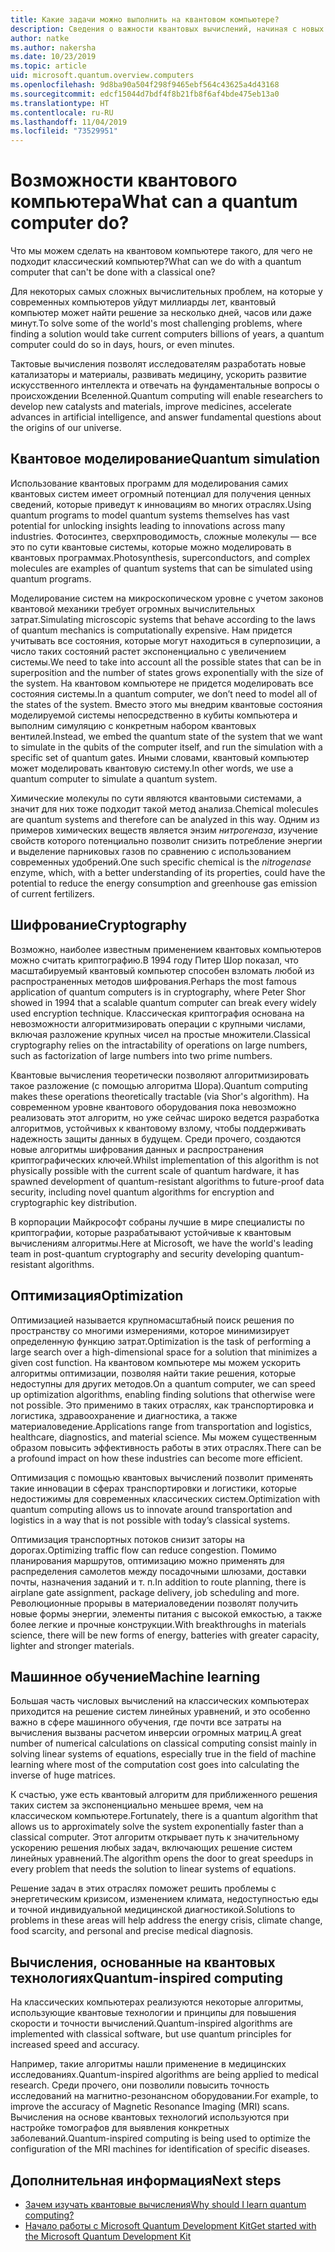 ```yaml
---
title: Какие задачи можно выполнить на квантовом компьютере?
description: Сведения о важности квантовых вычислений, начиная с новых квантовых алгоритмов и заканчивая алгоритмами для классических компьютеров, основанными на квантовых.
author: natke
ms.author: nakersha
ms.date: 10/23/2019
ms.topic: article
uid: microsoft.quantum.overview.computers
ms.openlocfilehash: 9d8ba90a504f298f9465ebf564c43625a4d43168
ms.sourcegitcommit: edcf15044d7bdf4f8b21fb8f6af4bde475eb13a0
ms.translationtype: HT
ms.contentlocale: ru-RU
ms.lasthandoff: 11/04/2019
ms.locfileid: "73529951"
---
```

# <a name="what-can-a-quantum-computer-do"></a><span data-ttu-id="cdcdc-103">Возможности квантового компьютера</span><span class="sxs-lookup"><span data-stu-id="cdcdc-103">What can a quantum computer do?</span></span>

<span data-ttu-id="cdcdc-104">Что мы можем сделать на квантовом компьютере такого, для чего не подходит классический компьютер?</span><span class="sxs-lookup"><span data-stu-id="cdcdc-104">What can we do with a quantum computer that can't be done with a classical one?</span></span>

<span data-ttu-id="cdcdc-105">Для некоторых самых сложных вычислительных проблем, на которые у современных компьютеров уйдут миллиарды лет, квантовый компьютер может найти решение за несколько дней, часов или даже минут.</span><span class="sxs-lookup"><span data-stu-id="cdcdc-105">To solve some of the world's most challenging problems, where finding a solution would take current computers billions of years, a quantum computer could do so in days, hours, or even minutes.</span></span>

<span data-ttu-id="cdcdc-106">Тактовые вычисления позволят исследователям разработать новые катализаторы и материалы, развивать медицину, ускорить развитие искусственного интеллекта и отвечать на фундаментальные вопросы о происхождении Вселенной.</span><span class="sxs-lookup"><span data-stu-id="cdcdc-106">Quantum computing will enable researchers to develop new catalysts and materials, improve medicines, accelerate advances in artificial intelligence, and answer fundamental questions about the origins of our universe.</span></span>

## <a name="quantum-simulation"></a><span data-ttu-id="cdcdc-107">Квантовое моделирование</span><span class="sxs-lookup"><span data-stu-id="cdcdc-107">Quantum simulation</span></span>

<span data-ttu-id="cdcdc-108">Использование квантовых программ для моделирования самих квантовых систем имеет огромный потенциал для получения ценных сведений, которые приведут к инновациям во многих отраслях.</span><span class="sxs-lookup"><span data-stu-id="cdcdc-108">Using quantum programs to model quantum systems themselves has vast potential for unlocking insights leading to innovations across many industries.</span></span> <span data-ttu-id="cdcdc-109">Фотосинтез, сверхпроводимость, сложные молекулы — все это по сути квантовые системы, которые можно моделировать в квантовых программах.</span><span class="sxs-lookup"><span data-stu-id="cdcdc-109">Photosynthesis, superconductors, and complex molecules are examples of quantum systems that can be simulated using quantum programs.</span></span>

<span data-ttu-id="cdcdc-110">Моделирование систем на микроскопическом уровне с учетом законов квантовой механики требует огромных вычислительных затрат.</span><span class="sxs-lookup"><span data-stu-id="cdcdc-110">Simulating microscopic systems that behave according to the laws of quantum mechanics is computationally expensive.</span></span> <span data-ttu-id="cdcdc-111">Нам придется учитывать все состояния, которые могут находиться в суперпозиции, а число таких состояний растет экспоненциально с увеличением системы.</span><span class="sxs-lookup"><span data-stu-id="cdcdc-111">We need to take into account all the possible states that can be in superposition and the number of states grows exponentially with the size of the system.</span></span> <span data-ttu-id="cdcdc-112">На квантовом компьютере не придется моделировать все состояния системы.</span><span class="sxs-lookup"><span data-stu-id="cdcdc-112">In a quantum computer, we don’t need to model all of the states of the system.</span></span> <span data-ttu-id="cdcdc-113">Вместо этого мы внедрим квантовые состояния моделируемой системы непосредственно в кубиты компьютера и выполним симуляцию с конкретным набором квантовых вентилей.</span><span class="sxs-lookup"><span data-stu-id="cdcdc-113">Instead, we embed the quantum state of the system that we want to simulate in the qubits of the computer itself, and run the simulation with a specific set of quantum gates.</span></span> <span data-ttu-id="cdcdc-114">Иными словами, квантовый компьютер может моделировать квантовую систему.</span><span class="sxs-lookup"><span data-stu-id="cdcdc-114">In other words, we use a quantum computer to simulate a quantum system.</span></span>

<span data-ttu-id="cdcdc-115">Химические молекулы по сути являются квантовыми системами, а значит для них тоже подходит такой метод анализа.</span><span class="sxs-lookup"><span data-stu-id="cdcdc-115">Chemical molecules are quantum systems and therefore can be analyzed in this way.</span></span> <span data-ttu-id="cdcdc-116">Одним из примеров химических веществ является энзим _нитрогеназа_, изучение свойств которого потенциально позволит снизить потребление энергии и выделение парниковых газов по сравнению с использованием современных удобрений.</span><span class="sxs-lookup"><span data-stu-id="cdcdc-116">One such specific chemical is the _nitrogenase_ enzyme, which, with a better understanding of its properties, could have the potential to reduce the energy consumption and greenhouse gas emission of current fertilizers.</span></span>

## <a name="cryptography"></a><span data-ttu-id="cdcdc-117">Шифрование</span><span class="sxs-lookup"><span data-stu-id="cdcdc-117">Cryptography</span></span>

<span data-ttu-id="cdcdc-118">Возможно, наиболее известным применением квантовых компьютеров можно считать криптографию.В 1994 году Питер Шор показал, что масштабируемый квантовый компьютер способен взломать любой из распространенных методов шифрования.</span><span class="sxs-lookup"><span data-stu-id="cdcdc-118">Perhaps the most famous application of quantum computers is in cryptography, where Peter Shor showed in 1994 that a scalable quantum computer can break every widely used encryption technique.</span></span>  <span data-ttu-id="cdcdc-119">Классическая криптография основана на невозможности алгоритмизировать операции с крупными числами, включая разложение крупных чисел на простые множители.</span><span class="sxs-lookup"><span data-stu-id="cdcdc-119">Classical cryptography relies on the intractability of operations on large numbers, such as factorization of large numbers into two prime numbers.</span></span>

<span data-ttu-id="cdcdc-120">Квантовые вычисления теоретически позволяют алгоритмизировать такое разложение (с помощью алгоритма Шора).</span><span class="sxs-lookup"><span data-stu-id="cdcdc-120">Quantum computing makes these operations theoretically tractable (via Shor's algorithm).</span></span> <span data-ttu-id="cdcdc-121">На современном уровне квантового оборудования пока невозможно реализовать этот алгоритм, но уже сейчас широко ведется разработка алгоритмов, устойчивых к квантовому взлому, чтобы поддерживать надежность защиты данных в будущем. Среди прочего, создаются новые алгоритмы шифрования данных и распространения криптографических ключей.</span><span class="sxs-lookup"><span data-stu-id="cdcdc-121">Whilst implementation of this algorithm is not physically possible with the current scale of quantum hardware, it has spawned development of quantum-resistant algorithms to future-proof data security, including novel quantum algorithms for encryption and cryptographic key distribution.</span></span>

<span data-ttu-id="cdcdc-122">В корпорации Майкрософт собраны лучшие в мире специалисты по криптографии, которые разрабатывают устойчивые к квантовым вычислениям алгоритмы.</span><span class="sxs-lookup"><span data-stu-id="cdcdc-122">Here at Microsoft, we have the world's leading team in post-quantum cryptography and security developing quantum-resistant algorithms.</span></span>

## <a name="optimization"></a><span data-ttu-id="cdcdc-123">Оптимизация</span><span class="sxs-lookup"><span data-stu-id="cdcdc-123">Optimization</span></span>

<span data-ttu-id="cdcdc-124">Оптимизацией называется крупномасштабный поиск решения по пространству со многими измерениями, которое минимизирует определенную функцию затрат.</span><span class="sxs-lookup"><span data-stu-id="cdcdc-124">Optimization is the task of performing a large search over a high-dimensional space for a solution that minimizes a given cost function.</span></span>   <span data-ttu-id="cdcdc-125">На квантовом компьютере мы можем ускорить алгоритмы оптимизации, позволяя найти такие решения, которые недоступны для других методов.</span><span class="sxs-lookup"><span data-stu-id="cdcdc-125">On a quantum computer, we can speed up optimization algorithms, enabling finding solutions that otherwise were not possible.</span></span> <span data-ttu-id="cdcdc-126">Это применимо в таких отраслях, как транспортировка и логистика, здравоохранение и диагностика, а также материаловедение.</span><span class="sxs-lookup"><span data-stu-id="cdcdc-126">Applications range from transportation and logistics, healthcare, diagnostics, and material science.</span></span> <span data-ttu-id="cdcdc-127">Мы можем существенным образом повысить эффективность работы в этих отраслях.</span><span class="sxs-lookup"><span data-stu-id="cdcdc-127">There can be a profound impact on how these industries can become more efficient.</span></span>

<span data-ttu-id="cdcdc-128">Оптимизация с помощью квантовых вычислений позволит применять такие инновации в сферах транспортировки и логистики, которые недостижимы для современных классических систем.</span><span class="sxs-lookup"><span data-stu-id="cdcdc-128">Optimization with quantum computing allows us to innovate around transportation and logistics in a way that is not possible with today’s classical systems.</span></span>

<span data-ttu-id="cdcdc-129">Оптимизация транспортных потоков снизит заторы на дорогах.</span><span class="sxs-lookup"><span data-stu-id="cdcdc-129">Optimizing traffic flow can reduce congestion.</span></span>  <span data-ttu-id="cdcdc-130">Помимо планирования маршрутов, оптимизацию можно применять для распределения самолетов между посадочными шлюзами, доставки почты, назначения заданий и т. п.</span><span class="sxs-lookup"><span data-stu-id="cdcdc-130">In addition to route planning, there is airplane gate assignment, package delivery, job scheduling and more.</span></span> <span data-ttu-id="cdcdc-131">Революционные прорывы в материаловедении позволят получить новые формы энергии, элементы питания с высокой емкостью, а также более легкие и прочные конструкции.</span><span class="sxs-lookup"><span data-stu-id="cdcdc-131">With breakthroughs in materials science, there will be new forms of energy, batteries with greater capacity, lighter and stronger materials.</span></span>

## <a name="machine-learning"></a><span data-ttu-id="cdcdc-132">Машинное обучение</span><span class="sxs-lookup"><span data-stu-id="cdcdc-132">Machine learning</span></span>

<span data-ttu-id="cdcdc-133">Большая часть числовых вычислений на классических компьютерах приходится на решение систем линейных уравнений, и это особенно важно в сфере машинного обучения, где почти все затраты на вычисления вызваны расчетом инверсии огромных матриц.</span><span class="sxs-lookup"><span data-stu-id="cdcdc-133">A great number of numerical calculations on classical computing consist mainly in solving linear systems of equations, especially true in the field of machine learning where most of the computation cost goes into calculating the inverse of huge matrices.</span></span>

<span data-ttu-id="cdcdc-134">К счастью, уже есть квантовый алгоритм для приближенного решения таких систем за экспоненциально меньшее время, чем на классическом компьютере.</span><span class="sxs-lookup"><span data-stu-id="cdcdc-134">Fortunately, there is a quantum algorithm that allows us to approximately solve the system exponentially faster than a classical computer.</span></span> <span data-ttu-id="cdcdc-135">Этот алгоритм открывает путь к значительному ускорению решения любых задач, включающих решение систем линейных уравнений.</span><span class="sxs-lookup"><span data-stu-id="cdcdc-135">The algorithm opens the door to great speedups in every problem that needs the solution to linear systems of equations.</span></span>

<span data-ttu-id="cdcdc-136">Решение задач в этих отраслях поможет решить проблемы с энергетическим кризисом, изменением климата, недоступностью еды и точной индивидуальной медицинской диагностикой.</span><span class="sxs-lookup"><span data-stu-id="cdcdc-136">Solutions to problems in these areas will help address the energy crisis, climate change, food scarcity, and personal and precise medical diagnosis.</span></span>

## <a name="quantum-inspired-computing"></a><span data-ttu-id="cdcdc-137">Вычисления, основанные на квантовых технологиях</span><span class="sxs-lookup"><span data-stu-id="cdcdc-137">Quantum-inspired computing</span></span>

<span data-ttu-id="cdcdc-138">На классических компьютерах реализуются некоторые алгоритмы, использующие квантовые технологии и принципы для повышения скорости и точности вычислений.</span><span class="sxs-lookup"><span data-stu-id="cdcdc-138">Quantum-inspired algorithms are implemented with classical software, but use quantum principles for increased speed and accuracy.</span></span>

<span data-ttu-id="cdcdc-139">Например, такие алгоритмы нашли применение в медицинских исследованиях.</span><span class="sxs-lookup"><span data-stu-id="cdcdc-139">Quantum-inspired algorithms are being applied to medical research.</span></span> <span data-ttu-id="cdcdc-140">Среди прочего, они позволили повысить точность исследований на магнитно-резонансном оборудовании.</span><span class="sxs-lookup"><span data-stu-id="cdcdc-140">For example, to improve the accuracy of Magnetic Resonance Imaging (MRI) scans.</span></span> <span data-ttu-id="cdcdc-141">Вычисления на основе квантовых технологий используются при настройке томографов для выявления конкретных заболеваний.</span><span class="sxs-lookup"><span data-stu-id="cdcdc-141">Quantum-inspired computing is being used to optimize the configuration of the MRI machines for identification of specific diseases.</span></span>

## <a name="next-steps"></a><span data-ttu-id="cdcdc-142">Дополнительная информация</span><span class="sxs-lookup"><span data-stu-id="cdcdc-142">Next steps</span></span>

* [<span data-ttu-id="cdcdc-143">Зачем изучать квантовые вычисления</span><span class="sxs-lookup"><span data-stu-id="cdcdc-143">Why should I learn quantum computing?</span></span>](xref:microsoft.quantum.overview.why)
* [<span data-ttu-id="cdcdc-144">Начало работы с Microsoft Quantum Development Kit</span><span class="sxs-lookup"><span data-stu-id="cdcdc-144">Get started with the Microsoft Quantum Development Kit</span></span>](xref:microsoft.quantum.welcome)

